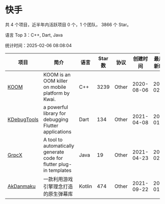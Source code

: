 # 快手

共 4 个项目，近半年内活跃项目 0 个，1 个团队， 3866 个 Star。

语言 Top 3：C++, Dart, Java

统计时间：2025-02-06 08:08:04

| 项目 | 简介 | 语言 | Star 数 | 协议 | 创建时间 | 最后更新时间 | 最后提交时间 |
| --- | --- | --- | --- | --- | --- | --- | --- |
| [KOOM](https://github.com/KwaiAppTeam/KOOM) | KOOM is an OOM killer on mobile platform by Kwai. | C++ | 3239 | Other | 2020-08-06 | 2025-02-05 | 2024-04-16 |
| [KDebugTools](https://github.com/KwaiAppTeam/KDebugTools) | a powerful library for debugging Flutter applications | Dart | 134 | Other | 2021-04-08 | 2025-01-26 | 2021-04-18 |
| [GrpcX](https://github.com/KwaiAppTeam/GrpcX) | A tool to automatically generate code for flutter plug-in templates | Java | 19 | Other | 2021-04-23 | 2024-02-19 | 2021-04-23 |
| [AkDanmaku](https://github.com/KwaiAppTeam/AkDanmaku) | 一款利用游戏引擎理念打造的原生弹幕库 | Kotlin | 474 | Other | 2021-09-22 | 2025-01-09 | 2021-12-30 |

